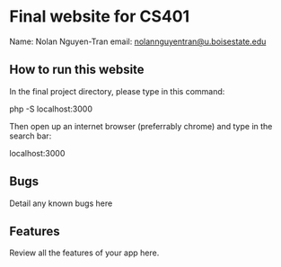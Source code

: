 # Final website for CS401

Name: Nolan Nguyen-Tran
email: nolannguyentran@u.boisestate.edu

## How to run this website

In the final project directory, please type in this command:

php -S localhost:3000

Then open up an internet browser (preferrably chrome) and type in the search bar:

localhost:3000

## Bugs

Detail any known bugs here

## Features

Review all the features of your app here.
